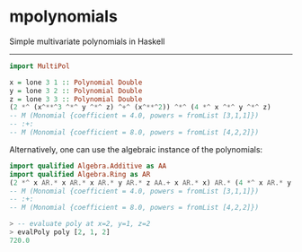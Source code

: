 # mpolynomials

Simple multivariate polynomials in Haskell

___

```haskell
import MultiPol

x = lone 3 1 :: Polynomial Double
y = lone 3 2 :: Polynomial Double
z = lone 3 3 :: Polynomial Double
(2 *^ (x^**^3 ^*^ y ^*^ z) ^+^ (x^**^2)) ^*^ (4 *^ x ^*^ y ^*^ z)
-- M (Monomial {coefficient = 4.0, powers = fromList [3,1,1]}) 
-- :+: 
-- M (Monomial {coefficient = 8.0, powers = fromList [4,2,2]})
```

Alternatively, one can use the algebraic instance of the polynomials:

```haskell
import qualified Algebra.Additive as AA
import qualified Algebra.Ring as AR
(2 *^ x AR.* x AR.* x AR.* y AR.* z AA.+ x AR.* x) AR.* (4 *^ x AR.* y AR.* z) 
-- M (Monomial {coefficient = 4.0, powers = fromList [3,1,1]}) 
-- :+: 
-- M (Monomial {coefficient = 8.0, powers = fromList [4,2,2]})
```

```haskell
> -- evaluate poly at x=2, y=1, z=2
> evalPoly poly [2, 1, 2]
720.0
```
